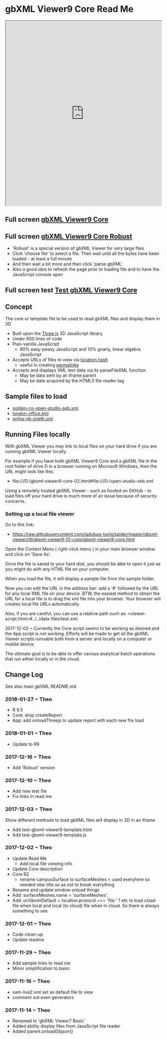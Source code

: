 <span style=display:none; >[You are now in a GitHub source code view - click this link to view Read Me file as a web page]( http://www.ladybug.tools/spider/index.html#gbxml-viewer/r9/gbxml-viewer9-01-core/README.md "View file as a web page." ) </span>


# gbXML Viewer9 Core Read Me

<iframe class=iframeReadMe src=http://www.ladybug.tools/spider/gbxml-viewer/r9/gbxml-viewer9-01-core/gbxml-viewer9-core.html width=100% height=600px;  >Iframes are not displayed on github.com</iframe>

## Full screen [gbXML Viewer9 Core]( http://www.ladybug.tools/spider/gbxml-viewer/r9/gbxml-viewer9-01-core/gbxml-viewer9-core.html )

## Full screen [gbXML Viewer9 Core Robust]( http://www.ladybug.tools/spider/gbxml-viewer/r9/gbxml-viewer9-01-core/gbxml-viewer9-core-robust.html )

* 'Robust' is a special version of gbXML Viewer for very large files
* Click 'choose file' to select a file. Then wait until all the bytes have been loaded - at least a full minute
* And then wait a bit more and then click 'parse gbXML'
* Also a good idea to refresh the page prior to loading file and to have the JavaScript console open

## Full screen test [Test gbXML Viewer9 Core]( http://www.ladybug.tools/spider/gbxml-viewer/r9/gbxml-viewer9-01-core/test-gbxml-viewer9-core.html )


## Concept

The core or template file to be used to read gbXML files and display them in 3D

* Built upon the [Three.js]( https://threejs.org ) 3D JavaScript library
* Under 600 lines of code
* Plan-vanilla JavaScript
	* 90% easy-peasy JavaScript and 10% gnarly, linear algebra JavaScript
* Accepts URLs of files to view via [location.hash]( https://www.w3schools.com/jsref/prop_loc_hash.asp )
	* useful in creating [permalinks]( https://en.wikipedia.org/wiki/Permalink )
* Accepts and displays XML text data via its parseFileXML function
	* May be data sent by an iframe parent
	* May be date acquired by the HTML5 file reader tag

## Sample files to load

* [golden-co-open-studio-seb.xml]( http://www.ladybug.tools/spider/gbxml-viewer/#https://rawgit.com/ladybug-tools/spider/master/gbxml-viewer/gbxml-sample-files/golden-co-open-studio-seb.xml )
* [london-office.xml]( http://www.ladybug.tools/spider/gbxml-viewer/#https://rawgit.com/ladybug-tools/spider/master/gbxml-viewer/gbxml-sample-files/london-office.xml )
* [omha-nb-zneth.xml]( http://www.ladybug.tools/spider/gbxml-viewer/#https://rawgit.com/ladybug-tools/spider/master/gbxml-viewer/gbxml-sample-files/omha-nb-zneth.xml )



## Running Files locally

With gbXML Viewer you may link to local files on your hard drive if you are running gbXML Viewer locally.

For example if you have both gbXML Viewer9 Core and a gbXML file in the root folder of drive D in a browser running on Microsoft Windows, then the URL might look like this:

* file:///D:/gbxml-viewer9-core-02.html#file:///D:/open-studio-seb.xml

Using a remotely hosted gbXML Viewer - such as hosted on GitHub - to load files off your hard drive is much more of an issue because of security concerns.


### Setting up a local file viewer

Go to this link:

* <https://raw.githubusercontent.com/ladybug-tools/spider/master/gbxml-viewer/r9/gbxml-viewer9-01-core/gbxml-viewer9-core.html>

Open the Context Menu ( right-click menu ) in your main browser window and click on 'Save As'

Once the file is saved to your hard disk, you should be able to open it just as you might do with any HTML file on your computer.

When you load the file, it will display a sample file from the sample folder.

Now you can edit the URL in the address bar: add a '#' followed by the URL for any local XML file on your device. BTW, the easiest method to obtain the URL for a local file is to drag the xml file into your browser. Your browser will creates local file URLs automatically.

Also, if you are careful, you can use a relative path such as: <viewer-script.html>#../../data-files/test.xml.

2017-12-02 ~ Currently the Core script seems to be working as desired and the App script is not working. Efforts will be made to get all the gbXML Viewer scripts runnable both from a server and locally on a computer or mobile device.

The ultimate goal is to be able to offer various analytical batch operations that run either locally or in the cloud.



## Change Log

See also main gbXML README.md


### 2018-01-27 ~ Theo

* R 9.5
* Core: drop createReport
* App: add onloadThreejs to update report with each new file load

### 2018-01-01 ~ Theo

* Update to R9

### 2017-12-16 ~ Theo

* Add 'Robust' version

### 2017-12-10 ~ Theo

* Add new test file
* Fix links in read me


### 2017-12-03 ~ Theo

Show different methods to load gbXML files anf display in 3D in an iframe
* Add test-gbxml-viewer9-template.html
* Add test-gbxml-viewer9-template.js


### 2017-12-02 ~ Theo

* Update Read Me
	* Add local file viewing info
* Update Core description
* Core R2
	* rename campusSurface to surfaceMeshes < used everyhere so needed new title so as not to break everything
* Rename and update window onload things
* Add: surfaceMeshes.name = 'surfaceMeshes';
* Add: uriGbxmlDefault =  location.protocol === 'file:' ? etc to load cload file when local and local (to cloud) file when in cloud. So there is always something to see


### 2017-12-01 ~ Theo

* Code clean-up
* Update readme

### 2017-11-29 ~ Theo

* Add sample links to read me
* Minor simplification to basic


### 2017-11-16 ~ Theo

* sam-live2.xml set as default file to view
* comment out even generators


### 2017-11-14 ~ Theo

* Renamed to 'gbXML Viewer7 Basic'
* Added ability display files from JavaScript file reader
* Added parent.onloadGbjson()
